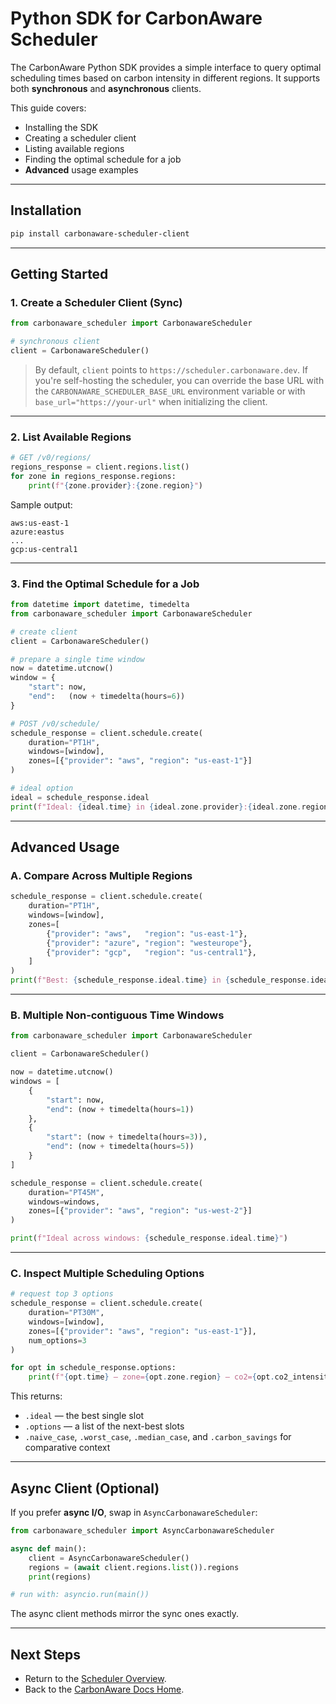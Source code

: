 # Python SDK for CarbonAware Scheduler

The CarbonAware Python SDK provides a simple interface to query optimal scheduling times based on carbon intensity in different regions. It supports both **synchronous** and **asynchronous** clients.

This guide covers:

- Installing the SDK  
- Creating a scheduler client  
- Listing available regions  
- Finding the optimal schedule for a job  
- **Advanced** usage examples  

---

## Installation

```bash
pip install carbonaware-scheduler-client
```

---

## Getting Started

### 1. Create a Scheduler Client (Sync)

```python
from carbonaware_scheduler import CarbonawareScheduler

# synchronous client
client = CarbonawareScheduler()
```

> By default, `client` points to `https://scheduler.carbonaware.dev`.
> If you're self-hosting the scheduler, you can override the base URL with the `CARBONAWARE_SCHEDULER_BASE_URL` environment variable or with `base_url="https://your-url"` when initializing the client.

---

### 2. List Available Regions

```python
# GET /v0/regions/
regions_response = client.regions.list()
for zone in regions_response.regions:
    print(f"{zone.provider}:{zone.region}")
```

Sample output:

```
aws:us-east-1
azure:eastus
...
gcp:us-central1
```

---

### 3. Find the Optimal Schedule for a Job

```python
from datetime import datetime, timedelta
from carbonaware_scheduler import CarbonawareScheduler

# create client
client = CarbonawareScheduler()

# prepare a single time window
now = datetime.utcnow()
window = {
    "start": now,
    "end":   (now + timedelta(hours=6))
}

# POST /v0/schedule/
schedule_response = client.schedule.create(
    duration="PT1H",
    windows=[window],
    zones=[{"provider": "aws", "region": "us-east-1"}]
)

# ideal option
ideal = schedule_response.ideal
print(f"Ideal: {ideal.time} in {ideal.zone.provider}:{ideal.zone.region}")
```

---

## Advanced Usage

### A. Compare Across Multiple Regions

```python
schedule_response = client.schedule.create(
    duration="PT1H",
    windows=[window],
    zones=[
        {"provider": "aws",   "region": "us-east-1"},
        {"provider": "azure", "region": "westeurope"},
        {"provider": "gcp",   "region": "us-central1"},
    ]
)
print(f"Best: {schedule_response.ideal.time} in {schedule_response.ideal.zone.region}")
```

---

### B. Multiple Non‑contiguous Time Windows

```python
from carbonaware_scheduler import CarbonawareScheduler

client = CarbonawareScheduler()

now = datetime.utcnow()
windows = [
    {
        "start": now,
        "end": (now + timedelta(hours=1))
    },
    {
        "start": (now + timedelta(hours=3)),
        "end": (now + timedelta(hours=5))
    }
]

schedule_response = client.schedule.create(
    duration="PT45M",
    windows=windows,
    zones=[{"provider": "aws", "region": "us-west-2"}]
)

print(f"Ideal across windows: {schedule_response.ideal.time}")
```

---

### C. Inspect Multiple Scheduling Options

```python
# request top 3 options
schedule_response = client.schedule.create(
    duration="PT30M",
    windows=[window],
    zones=[{"provider": "aws", "region": "us-east-1"}],
    num_options=3
)

for opt in schedule_response.options:
    print(f"{opt.time} — zone={opt.zone.region} — co2={opt.co2_intensity} gCO₂/kWh")
```

This returns:

* `.ideal` — the best single slot
* `.options` — a list of the next-best slots
* `.naive_case`, `.worst_case`, `.median_case`, and `.carbon_savings` for comparative context

---

## Async Client (Optional)

If you prefer **async I/O**, swap in `AsyncCarbonawareScheduler`:

```python
from carbonaware_scheduler import AsyncCarbonawareScheduler

async def main():
    client = AsyncCarbonawareScheduler()
    regions = (await client.regions.list()).regions
    print(regions)

# run with: asyncio.run(main())
```

The async client methods mirror the sync ones exactly.

---

## Next Steps

* Return to the [Scheduler Overview](../index.md).
* Back to the [CarbonAware Docs Home](../../index.md).
